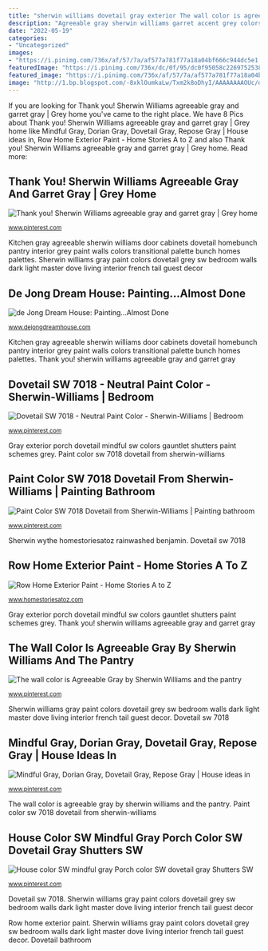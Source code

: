```yaml
---
title: "sherwin williams dovetail gray exterior The wall color is agreeable gray by sherwin williams and the pantry"
description: "Agreeable gray sherwin williams garret accent grey colors paint walls living thank dark dovetail"
date: "2022-05-19"
categories:
- "Uncategorized"
images:
- "https://i.pinimg.com/736x/af/57/7a/af577a781f77a18a04bf666c944dc5e1.jpg"
featuredImage: "https://i.pinimg.com/736x/dc/0f/95/dc0f95058c2269752538d9602e012b10--repose-gray-sherwin-williams-exterior-dovetail-gray-sherwin-williams.jpg?b=t"
featured_image: "https://i.pinimg.com/736x/af/57/7a/af577a781f77a18a04bf666c944dc5e1.jpg"
image: "http://1.bp.blogspot.com/-8xklOumkaLw/Txm2k8oDhyI/AAAAAAAAOUc/d6fYeglQOmo/s1600/DSC_0062.JPG"
---
```


If you are looking for Thank you! Sherwin Williams agreeable gray and garret gray | Grey home you've came to the right place. We have 8 Pics about Thank you! Sherwin Williams agreeable gray and garret gray | Grey home like Mindful Gray, Dorian Gray, Dovetail Gray, Repose Gray | House ideas in, Row Home Exterior Paint - Home Stories A to Z and also Thank you! Sherwin Williams agreeable gray and garret gray | Grey home. Read more:

## Thank You! Sherwin Williams Agreeable Gray And Garret Gray | Grey Home

![Thank you! Sherwin Williams agreeable gray and garret gray | Grey home](https://i.pinimg.com/736x/05/01/cb/0501cb18487dbca4daa36c021308b0e5.jpg "Sherwin sw dovetail")

<small>www.pinterest.com</small>

Kitchen gray agreeable sherwin williams door cabinets dovetail homebunch pantry interior grey paint walls colors transitional palette bunch homes palettes. Sherwin williams gray paint colors dovetail grey sw bedroom walls dark light master dove living interior french tail guest decor

## De Jong Dream House: Painting...Almost Done

![de Jong Dream House: Painting...Almost Done](http://1.bp.blogspot.com/-8xklOumkaLw/Txm2k8oDhyI/AAAAAAAAOUc/d6fYeglQOmo/s1600/DSC_0062.JPG "Sherwin sw dovetail")

<small>www.dejongdreamhouse.com</small>

Kitchen gray agreeable sherwin williams door cabinets dovetail homebunch pantry interior grey paint walls colors transitional palette bunch homes palettes. Thank you! sherwin williams agreeable gray and garret gray

## Dovetail SW 7018 - Neutral Paint Color - Sherwin-Williams | Bedroom

![Dovetail SW 7018 - Neutral Paint Color - Sherwin-Williams | Bedroom](https://i.pinimg.com/736x/af/57/7a/af577a781f77a18a04bf666c944dc5e1.jpg "Sherwin williams gray paint colors dovetail grey sw bedroom walls dark light master dove living interior french tail guest decor")

<small>www.pinterest.com</small>

Gray exterior porch dovetail mindful sw colors gauntlet shutters paint schemes grey. Paint color sw 7018 dovetail from sherwin-williams

## Paint Color SW 7018 Dovetail From Sherwin-Williams | Painting Bathroom

![Paint Color SW 7018 Dovetail from Sherwin-Williams | Painting bathroom](https://i.pinimg.com/originals/d0/f1/e8/d0f1e83d4453c931d2eb7c974e868b3f.jpg "The wall color is agreeable gray by sherwin williams and the pantry")

<small>www.pinterest.com</small>

Sherwin wythe homestoriesatoz rainwashed benjamin. Dovetail sw 7018

## Row Home Exterior Paint - Home Stories A To Z

![Row Home Exterior Paint - Home Stories A to Z](https://www.homestoriesatoz.com/wp-content/uploads/2013/07/OB-house-color-palette.jpg "Thank you! sherwin williams agreeable gray and garret gray")

<small>www.homestoriesatoz.com</small>

Gray exterior porch dovetail mindful sw colors gauntlet shutters paint schemes grey. Thank you! sherwin williams agreeable gray and garret gray

## The Wall Color Is Agreeable Gray By Sherwin Williams And The Pantry

![The wall color is Agreeable Gray by Sherwin Williams and the pantry](https://i.pinimg.com/originals/fc/ca/3a/fcca3af853769fc758f9bb4576d83139.jpg "Gray exterior porch dovetail mindful sw colors gauntlet shutters paint schemes grey")

<small>www.pinterest.com</small>

Sherwin williams gray paint colors dovetail grey sw bedroom walls dark light master dove living interior french tail guest decor. Dovetail sw 7018

## Mindful Gray, Dorian Gray, Dovetail Gray, Repose Gray | House Ideas In

![Mindful Gray, Dorian Gray, Dovetail Gray, Repose Gray | House ideas in](https://i.pinimg.com/736x/dc/0f/95/dc0f95058c2269752538d9602e012b10--repose-gray-sherwin-williams-exterior-dovetail-gray-sherwin-williams.jpg?b=t "Thank you! sherwin williams agreeable gray and garret gray")

<small>www.pinterest.com</small>

The wall color is agreeable gray by sherwin williams and the pantry. Paint color sw 7018 dovetail from sherwin-williams

## House Color SW Mindful Gray Porch Color SW Dovetail Gray Shutters SW

![House color SW mindful gray Porch color SW dovetail gray Shutters SW](https://i.pinimg.com/736x/5b/8b/f6/5b8bf6278cc15fc0d553611202b9e046.jpg "Dovetail bathroom")

<small>www.pinterest.com</small>

Dovetail sw 7018. Sherwin williams gray paint colors dovetail grey sw bedroom walls dark light master dove living interior french tail guest decor

Row home exterior paint. Sherwin williams gray paint colors dovetail grey sw bedroom walls dark light master dove living interior french tail guest decor. Dovetail bathroom
